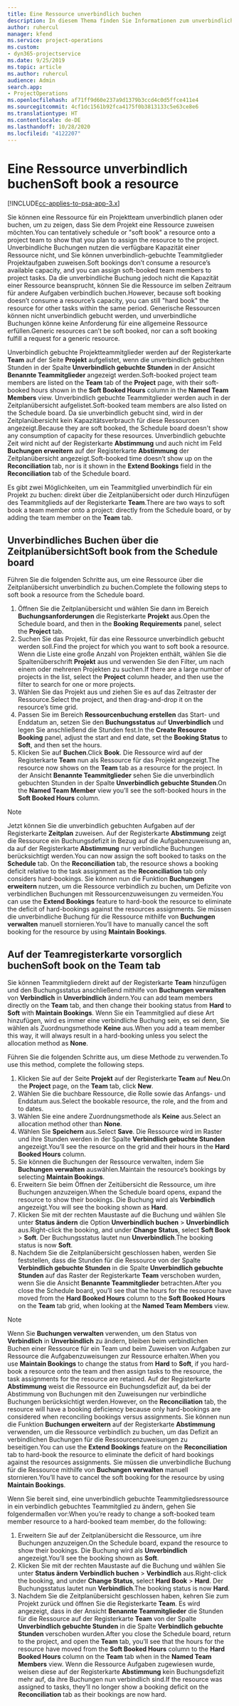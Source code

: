 ```yaml
---
title: Eine Ressource unverbindlich buchen
description: In diesem Thema finden Sie Informationen zum unverbindlichen Planen bzw. Buchen von Projektteammitgliedern.
author: ruhercul
manager: kfend
ms.service: project-operations
ms.custom:
- dyn365-projectservice
ms.date: 9/25/2019
ms.topic: article
ms.author: ruhercul
audience: Admin
search.app:
- ProjectOperations
ms.openlocfilehash: af71ff9d60e237a9d1379b3ccd4c0d5ffce411e4
ms.sourcegitcommit: 4cf1dc1561b92fca4175f0b3813133c5e63ce8e6
ms.translationtype: HT
ms.contentlocale: de-DE
ms.lasthandoff: 10/28/2020
ms.locfileid: "4122207"
---
```

# <a name="soft-book-a-resource"></a><span data-ttu-id="d5149-103">Eine Ressource unverbindlich buchen</span><span class="sxs-lookup"><span data-stu-id="d5149-103">Soft book a resource</span></span>

[!INCLUDE[cc-applies-to-psa-app-3.x](../includes/cc-applies-to-psa-app-3x.md)]

<span data-ttu-id="d5149-104">Sie können eine Ressource für ein Projektteam unverbindlich planen oder buchen, um zu zeigen, dass Sie dem Projekt eine Ressource zuweisen möchten.</span><span class="sxs-lookup"><span data-stu-id="d5149-104">You can tentatively schedule or "soft book" a resource onto a project team to show that you plan to assign the resource to the project.</span></span> <span data-ttu-id="d5149-105">Unverbindliche Buchungen nutzen die verfügbare Kapazität einer Ressource nicht, und Sie können unverbindlich-gebuchte Teammitglieder Projektaufgaben zuweisen.</span><span class="sxs-lookup"><span data-stu-id="d5149-105">Soft bookings don’t consume a resource’s available capacity, and you can assign soft-booked team members to project tasks.</span></span> <span data-ttu-id="d5149-106">Da die unverbindliche Buchung jedoch nicht die Kapazität einer Ressource beansprucht, können Sie die Ressource im selben Zeitraum für andere Aufgaben verbindlich buchen.</span><span class="sxs-lookup"><span data-stu-id="d5149-106">However, because soft booking doesn’t consume a resource’s capacity, you can still "hard book" the resource for other tasks within the same period.</span></span> <span data-ttu-id="d5149-107">Generische Ressourcen können nicht unverbindlich gebucht werden, und unverbindliche Buchungen könne keine Anforderung für eine allgemeine Ressource erfüllen.</span><span class="sxs-lookup"><span data-stu-id="d5149-107">Generic resources can’t be soft booked, nor can a soft booking fulfill a request for a generic resource.</span></span>

<span data-ttu-id="d5149-108">Unverbindlich gebuchte Projektteammitglieder werden auf der Registerkarte **Team** auf der Seite **Projekt** aufgelistet, wenn die unverbindlich gebuchten Stunden in der Spalte **Unverbindlich gebuchte Stunden** in der Ansicht **Benannte Teammitglieder** angezeigt werden.</span><span class="sxs-lookup"><span data-stu-id="d5149-108">Soft-booked project team members are listed on the **Team** tab of the **Project** page, with their soft-booked hours shown in the **Soft Booked Hours** column in the **Named Team Members** view.</span></span> <span data-ttu-id="d5149-109">Unverbindlich gebuchte Teammitglieder werden auch in der Zeitplanübersicht aufgelistet.</span><span class="sxs-lookup"><span data-stu-id="d5149-109">Soft-booked team members are also listed on the Schedule board.</span></span> <span data-ttu-id="d5149-110">Da sie unverbindlich gebucht sind, wird in der Zeitplanübersicht kein Kapazitätsverbrauch für diese Ressourcen angezeigt.</span><span class="sxs-lookup"><span data-stu-id="d5149-110">Because they are soft booked, the Schedule board doesn't show any consumption of capacity for these resources.</span></span> <span data-ttu-id="d5149-111">Unverbindlich gebuchte Zeit wird nicht auf der Registerkarte **Abstimmung** und auch nicht im Feld **Buchungen erweitern** auf der Registerkarte **Abstimmung** der Zeitplanübersicht angezeigt.</span><span class="sxs-lookup"><span data-stu-id="d5149-111">Soft-booked time doesn’t show up on the **Reconciliation** tab, nor is it shown in the **Extend Bookings** field in the **Reconciliation** tab of the Schedule board.</span></span> 

<span data-ttu-id="d5149-112">Es gibt zwei Möglichkeiten, um ein Teammitglied unverbindlich für ein Projekt zu buchen: direkt über die Zeitplanübersicht oder durch Hinzufügen des Teammitglieds auf der Registerkarte **Team**.</span><span class="sxs-lookup"><span data-stu-id="d5149-112">There are two ways to soft book a team member onto a project: directly from the Schedule board, or by adding the team member on the **Team** tab.</span></span> 

## <a name="soft-book-from-the-schedule-board"></a><span data-ttu-id="d5149-113">Unverbindliches Buchen über die Zeitplanübersicht</span><span class="sxs-lookup"><span data-stu-id="d5149-113">Soft book from the Schedule board</span></span>
<span data-ttu-id="d5149-114">Führen Sie die folgenden Schritte aus, um eine Ressource über die Zeitplanübersicht unverbindlich zu buchen.</span><span class="sxs-lookup"><span data-stu-id="d5149-114">Complete the following steps to soft book a resource from the Schedule board.</span></span> 

1. <span data-ttu-id="d5149-115">Öffnen Sie die Zeitplanübersicht und wählen Sie dann im Bereich **Buchungsanforderungen** die Registerkarte **Projekt** aus.</span><span class="sxs-lookup"><span data-stu-id="d5149-115">Open the Schedule board, and then in the **Booking Requirements** panel, select the **Project** tab.</span></span>
2. <span data-ttu-id="d5149-116">Suchen Sie das Projekt, für das eine Ressource unverbindlich gebucht werden soll.</span><span class="sxs-lookup"><span data-stu-id="d5149-116">Find the project for which you want to soft book a resource.</span></span> <span data-ttu-id="d5149-117">Wenn die Liste eine große Anzahl von Projekten enthält, wählen Sie die Spaltenüberschrift **Projekt** aus und verwenden Sie den Filter, um nach einem oder mehreren Projekten zu suchen.</span><span class="sxs-lookup"><span data-stu-id="d5149-117">If there are a large number of projects in the list, select the **Project** column header, and then use the filter to search for one or more projects.</span></span>
3. <span data-ttu-id="d5149-118">Wählen Sie das Projekt aus und ziehen Sie es auf das Zeitraster der Ressource.</span><span class="sxs-lookup"><span data-stu-id="d5149-118">Select the project, and then drag-and-drop it on the resource’s time grid.</span></span>
5. <span data-ttu-id="d5149-119">Passen Sie im Bereich **Ressourcenbuchung erstellen** das Start- und Enddatum an, setzen Sie den **Buchungsstatus** auf **Unverbindlich** und legen Sie anschließend die Stunden fest.</span><span class="sxs-lookup"><span data-stu-id="d5149-119">In the **Create Resource Booking** panel, adjust the start and end date, set the **Booking Status** to **Soft**, and then set the hours.</span></span> 
6. <span data-ttu-id="d5149-120">Klicken Sie auf **Buchen**.</span><span class="sxs-lookup"><span data-stu-id="d5149-120">Click **Book**.</span></span> <span data-ttu-id="d5149-121">Die Ressource wird auf der Registerkarte **Team** nun als Ressource für das Projekt angezeigt.</span><span class="sxs-lookup"><span data-stu-id="d5149-121">The resource now shows on the **Team** tab as a resource for the project.</span></span> <span data-ttu-id="d5149-122">In der Ansicht **Benannte Teammitglieder** sehen Sie die unverbindlich gebuchten Stunden in der Spalte **Unverbindlich gebuchte Stunden**.</span><span class="sxs-lookup"><span data-stu-id="d5149-122">On the **Named Team Member** view you’ll see the soft-booked hours in the **Soft Booked Hours** column.</span></span>

> [!NOTE]
> <span data-ttu-id="d5149-123">Jetzt können Sie die unverbindlich gebuchten Aufgaben auf der Registerkarte **Zeitplan** zuweisen. Auf der Registerkarte **Abstimmung** zeigt die Ressource ein Buchungsdefizit in Bezug auf die Aufgabenzuweisung an, da auf der Registerkarte **Abstimmung** nur verbindliche Buchungen berücksichtigt werden.</span><span class="sxs-lookup"><span data-stu-id="d5149-123">You can now assign the soft booked to tasks on the **Schedule** tab. On the **Reconciliation** tab, the resource shows a booking deficit relative to the task assignment as the **Reconciliation** tab only considers hard-bookings.</span></span> <span data-ttu-id="d5149-124">Sie können nun die Funktion **Buchungen erweitern** nutzen, um die Ressource verbindlich zu buchen, um Defizite von verbindlichen Buchungen mit Ressourcenzuweisungen zu vermeiden.</span><span class="sxs-lookup"><span data-stu-id="d5149-124">You can use the **Extend Bookings** feature to hard-book the resource to eliminate the deficit of hard-bookings against the resources assignments.</span></span> <span data-ttu-id="d5149-125">Sie müssen die unverbindliche Buchung für die Ressource mithilfe von **Buchungen verwalten** manuell stornieren.</span><span class="sxs-lookup"><span data-stu-id="d5149-125">You’ll have to manually cancel the soft booking for the resource by using **Maintain Bookings**.</span></span>

## <a name="soft-book-on-the-team-tab"></a><span data-ttu-id="d5149-126">Auf der Teamregisterkarte vorsorglich buchen</span><span class="sxs-lookup"><span data-stu-id="d5149-126">Soft book on the Team tab</span></span>

<span data-ttu-id="d5149-127">Sie können Teammitgliedern direkt auf der Registerkarte **Team** hinzufügen und den Buchungsstatus anschließend mithilfe von **Buchungen verwalten** von **Verbindlich** in **Unverbindlich** ändern.</span><span class="sxs-lookup"><span data-stu-id="d5149-127">You can add team members directly on the **Team** tab, and then change their booking status from **Hard** to **Soft** with **Maintain Bookings**.</span></span> <span data-ttu-id="d5149-128">Wenn Sie ein Teammitglied auf diese Art hinzufügen, wird es immer eine verbindliche Buchung sein, es sei denn, Sie wählen als Zuordnungsmethode **Keine** aus.</span><span class="sxs-lookup"><span data-stu-id="d5149-128">When you add a team member this way, it will always result in a hard-booking unless you select the allocation method as **None**.</span></span>

<span data-ttu-id="d5149-129">Führen Sie die folgenden Schritte aus, um diese Methode zu verwenden.</span><span class="sxs-lookup"><span data-stu-id="d5149-129">To use this method, complete the following steps.</span></span>

1. <span data-ttu-id="d5149-130">Klicken Sie auf der Seite **Projekt** auf der Registerkarte **Team** auf **Neu**.</span><span class="sxs-lookup"><span data-stu-id="d5149-130">On the **Project** page, on the **Team** tab, click **New**.</span></span>
2. <span data-ttu-id="d5149-131">Wählen Sie die buchbare Ressource, die Rolle sowie das Anfangs- und Enddatum aus.</span><span class="sxs-lookup"><span data-stu-id="d5149-131">Select the bookable resource, the role, and the from and to dates.</span></span>
3. <span data-ttu-id="d5149-132">Wählen Sie eine andere Zuordnungsmethode als **Keine** aus.</span><span class="sxs-lookup"><span data-stu-id="d5149-132">Select an allocation method other than **None**.</span></span>
4. <span data-ttu-id="d5149-133">Wählen Sie **Speichern** aus.</span><span class="sxs-lookup"><span data-stu-id="d5149-133">Select **Save**.</span></span> <span data-ttu-id="d5149-134">Die Ressource wird im Raster und ihre Stunden werden in der Spalte **Verbindlich gebuchte Stunden** angezeigt.</span><span class="sxs-lookup"><span data-stu-id="d5149-134">You’ll see the resource on the grid and their hours in the **Hard Booked Hours** column.</span></span>
5. <span data-ttu-id="d5149-135">Sie können die Buchungen der Ressource verwalten, indem Sie **Buchungen verwalten** auswählen.</span><span class="sxs-lookup"><span data-stu-id="d5149-135">Maintain the resource’s bookings by selecting **Maintain Bookings**.</span></span>
6. <span data-ttu-id="d5149-136">Erweitern Sie beim Öffnen der Zeitübersicht die Ressource, um ihre Buchungen anzuzeigen.</span><span class="sxs-lookup"><span data-stu-id="d5149-136">When the Schedule board opens, expand the resource to show their bookings.</span></span> <span data-ttu-id="d5149-137">Die Buchung wird als **Verbindlich** angezeigt.</span><span class="sxs-lookup"><span data-stu-id="d5149-137">You will see the booking shown as **Hard**.</span></span>
7. <span data-ttu-id="d5149-138">Klicken Sie mit der rechten Maustaste auf die Buchung und wählen SIe unter **Status ändern** die Option **Unverbindlich buchen** \> **Unverbindlich** aus.</span><span class="sxs-lookup"><span data-stu-id="d5149-138">Right-click the booking, and under **Change Status**, select **Soft Book** \> **Soft**.</span></span> <span data-ttu-id="d5149-139">Der Buchungsstatus lautet nun **Unverbindlich**.</span><span class="sxs-lookup"><span data-stu-id="d5149-139">The booking status is now **Soft**.</span></span>
8. <span data-ttu-id="d5149-140">Nachdem Sie die Zeitplanübersicht geschlossen haben, werden Sie feststellen, dass die Stunden für die Ressource von der Spalte **Verbindlich gebuchte Stunden** in die Spalte **Unverbindlich gebuchte Stunden** auf das Raster der Registerkarte **Team** verschoben wurden, wenn Sie die Ansicht **Benannte Teammitglieder** betrachten.</span><span class="sxs-lookup"><span data-stu-id="d5149-140">After you close the Schedule board, you’ll see that the hours for the resource have moved from the **Hard Booked Hours** column to the **Soft Booked Hours** on the **Team** tab grid, when looking at the **Named Team Members** view.</span></span>

> [!NOTE]
> <span data-ttu-id="d5149-141">Wenn Sie **Buchungen verwalten** verwenden, um den Status von **Verbindlich** in **Unverbindlich** zu ändern, bleiben beim verbindlichen Buchen einer Ressource für ein Team und beim Zuweisen von Aufgaben zur Ressource die Aufgabenzuweisungen zur Ressource erhalten.</span><span class="sxs-lookup"><span data-stu-id="d5149-141">When you use **Maintain Bookings** to change the status from **Hard** to **Soft**, if you hard-book a resource onto the team and then assign tasks to the resource, the task assignments for the resource are retained.</span></span> <span data-ttu-id="d5149-142">Auf der Registerkarte **Abstimmung** weist die Ressource ein Buchungsdefizit auf, da bei der Abstimmung von Buchungen mit den Zuweisungen nur verbindliche Buchungen berücksichtigt werden.</span><span class="sxs-lookup"><span data-stu-id="d5149-142">However, on the **Reconciliation** tab, the resource will have a booking deficiency because only hard-bookings are considered when reconciling bookings versus assignments.</span></span> <span data-ttu-id="d5149-143">Sie können nun die Funktion **Buchungen erweitern** auf der Registerkarte **Abstimmung** verwenden, um die Ressource verbindlich zu buchen, um das Defizit an verbindlichen Buchungen für die Ressourcenzuweisungen zu beseitigen.</span><span class="sxs-lookup"><span data-stu-id="d5149-143">You can use the **Extend Bookings** feature on the **Reconciliation** tab to hard-book the resource to eliminate the deficit of hard bookings against the resources assignments.</span></span> <span data-ttu-id="d5149-144">Sie müssen die unverbindliche Buchung für die Ressource mithilfe von **Buchungen verwalten** manuell stornieren.</span><span class="sxs-lookup"><span data-stu-id="d5149-144">You’ll have to cancel the soft booking for the resource by using **Maintain Bookings**.</span></span>

<span data-ttu-id="d5149-145">Wenn Sie bereit sind, eine unverbindlich gebuchte Teammitgliedsressource in ein verbindlich gebuchtes Teammitglied zu ändern, gehen Sie folgendermaßen vor:</span><span class="sxs-lookup"><span data-stu-id="d5149-145">When you’re ready to change a soft-booked team member resource to a hard-booked team member, do the following:</span></span>

1. <span data-ttu-id="d5149-146">Erweitern Sie auf der Zeitplanübersicht die Ressource, um ihre Buchungen anzuzeigen.</span><span class="sxs-lookup"><span data-stu-id="d5149-146">On the Schedule board, expand the resource to show their bookings.</span></span> <span data-ttu-id="d5149-147">Die Buchung wird als **Unverbindlich** angezeigt.</span><span class="sxs-lookup"><span data-stu-id="d5149-147">You’ll see the booking shown as **Soft**.</span></span>
2. <span data-ttu-id="d5149-148">Klicken Sie mit der rechten Maustaste auf die Buchung und wählen Sie unter **Status ändern** **Verbindlich buchen** \> **Verbindlich** aus.</span><span class="sxs-lookup"><span data-stu-id="d5149-148">Right-click the booking, and under **Change Status**, select **Hard Book** \> **Hard**.</span></span> <span data-ttu-id="d5149-149">Der Buchungsstatus lautet nun **Verbindlich**.</span><span class="sxs-lookup"><span data-stu-id="d5149-149">The booking status is now **Hard**.</span></span>
3. <span data-ttu-id="d5149-150">Nachdem Sie die Zeitplanübersicht geschlossen haben, kehren Sie zum Projekt zurück und öffnen Sie die Registerkarte **Team**. Es wird angezeigt, dass in der Ansicht **Benannte Teammitglieder** die Stunden für die Ressource auf der Registerkarte **Team** von der Spalte **Unverbindlich gebuchte Stunden** in die Spalte **Verbindlich gebuchte Stunden** verschoben wurden.</span><span class="sxs-lookup"><span data-stu-id="d5149-150">After you close the Schedule board, return to the project, and open the **Team** tab, you’ll see that the hours for the resource have moved from the **Soft Booked Hours** column to the **Hard Booked Hours** column on the **Team** tab when in the **Named Team Members** view.</span></span> <span data-ttu-id="d5149-151">Wenn die Ressource Aufgaben zugewiesen wurde, weisen diese auf der Registerkarte **Abstimmung** kein Buchungsdefizit mehr auf, da ihre Buchungen nun verbindlich sind.</span><span class="sxs-lookup"><span data-stu-id="d5149-151">If the resource was assigned to tasks, they’ll no longer show a booking deficit on the **Reconciliation** tab as their bookings are now hard.</span></span>

